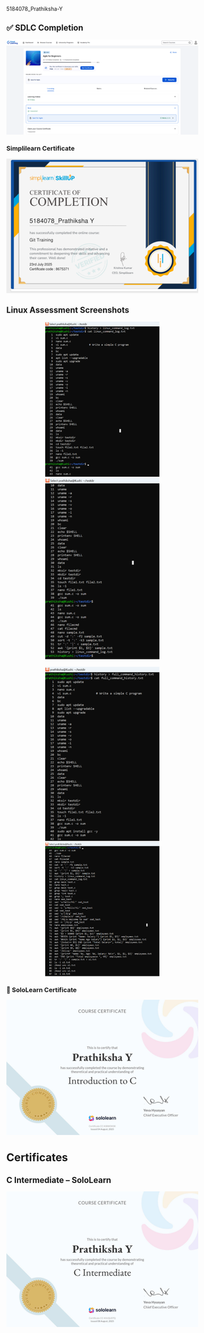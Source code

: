  5184078_Prathiksha-Y
 ## ✅ SDLC Completion
![Agile Certificate](SDLC/Agile.png)

### Simplilearn Certificate

![Simplilearn Certificate](Simplilearn_certificate.png)
<h2>Linux Assessment Screenshots</h2>

<div align="center">
  <img src="LINUX/linux_assesment.png" width="300" />
  <img src="LINUX/linux_assesment2.png" width="300" />
</div>

<br/>

<div align="center">
  <img src="LINUX/linux_assesment3.png" width="300" />
  <img src="LINUX/linux_assesment4.png" width="300" />
</div>

### 📜 SoloLearn Certificate

![Sololearn Certificate](C_completion/Sololearn_certificate.jpg)
# Certificates

## C Intermediate – SoloLearn

![C Intermediate Certificate](C_completion/C_intermediate_sololearn.jpg)

